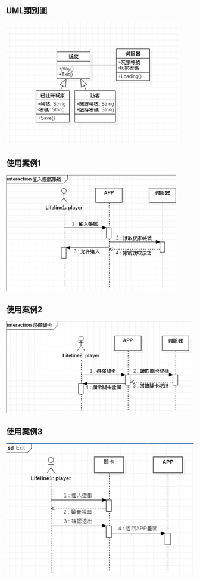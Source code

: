 ## UML類別圖
![UML](UML_ClassDiagram.PNG "UML")

## 使用案例1
![UML](循序圖_case1.PNG "UML")

## 使用案例2
![UML](循序圖_case2.PNG "UML")

## 使用案例3
![UML](循序圖_case3.png "UML")
